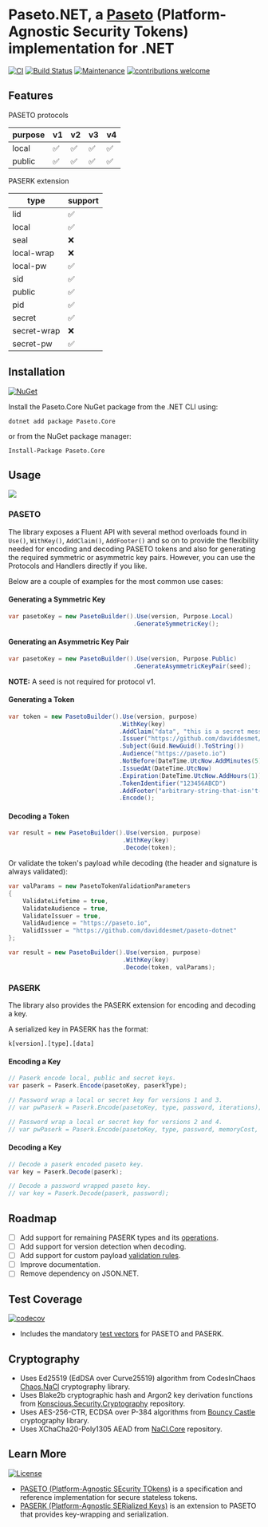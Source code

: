 # Paseto.NET, a [Paseto](https://github.com/paragonie/paseto) (Platform-Agnostic Security Tokens) implementation for .NET

[![CI](https://github.com/daviddesmet/paseto-dotnet/workflows/CI/badge.svg?branch=master)](https://github.com/daviddesmet/paseto-dotnet/actions)
[![Build Status](https://travis-ci.org/idaviddesmet/paseto-dotnet.svg?branch=master)](https://travis-ci.org/idaviddesmet/paseto-dotnet)
[![Maintenance](https://img.shields.io/maintenance/yes/2022.svg)](https://github.com/daviddesmet/paseto-dotnet)
[![contributions welcome](https://img.shields.io/badge/contributions-welcome-brightgreen.svg?style=flat)](https://github.com/daviddesmet/paseto-dotnet/issues)

## Features

PASETO protocols

| purpose | v1 | v2 | v3 | v4 |
| -- | -- | -- | -- | -- |
| local | ✅ | ✅ | ✅ | ✅ |
| public | ✅ | ✅ | ✅ | ✅ |

PASERK extension

| type | support |
| -- | -- |
| lid | ✅ |
| local | ✅ |
| seal | ❌ |
| local-wrap | ❌ |
| local-pw | ✅ |
| sid | ✅ |
| public | ✅ |
| pid | ✅ |
| secret | ✅ |
| secret-wrap | ❌ |
| secret-pw | ✅ |

## Installation

[![NuGet](https://buildstats.info/nuget/Paseto.Core)](https://www.nuget.org/packages/Paseto.Core/)

Install the Paseto.Core NuGet package from the .NET CLI using:
```
dotnet add package Paseto.Core
```

or from the NuGet package manager:
```
Install-Package Paseto.Core
```

## Usage

[![](https://img.shields.io/nuget/dt/Paseto.Core.svg)](https://www.nuget.org/packages/Paseto.Core/)

### PASETO

The library exposes a Fluent API with several method overloads found in `Use()`, `WithKey()`, `AddClaim()`, `AddFooter()` and so on to provide the flexibility needed for encoding and decoding PASETO tokens and also for generating the required symmetric or asymmetric key pairs. However, you can use the Protocols and Handlers directly if you like.

Below are a couple of examples for the most common use cases:

#### Generating a Symmetric Key

```csharp
var pasetoKey = new PasetoBuilder().Use(version, Purpose.Local)
                                   .GenerateSymmetricKey();
```

#### Generating an Asymmetric Key Pair

```csharp
var pasetoKey = new PasetoBuilder().Use(version, Purpose.Public)
                                   .GenerateAsymmetricKeyPair(seed);
```

**NOTE:** A seed is not required for protocol v1.

#### Generating a Token

```csharp
var token = new PasetoBuilder().Use(version, purpose)
                               .WithKey(key)
                               .AddClaim("data", "this is a secret message")
                               .Issuer("https://github.com/daviddesmet/paseto-dotnet")
                               .Subject(Guid.NewGuid().ToString())
                               .Audience("https://paseto.io")
                               .NotBefore(DateTime.UtcNow.AddMinutes(5))
                               .IssuedAt(DateTime.UtcNow)
                               .Expiration(DateTime.UtcNow.AddHours(1))
                               .TokenIdentifier("123456ABCD")
                               .AddFooter("arbitrary-string-that-isn't-json")
                               .Encode();
```

#### Decoding a Token

```csharp
var result = new PasetoBuilder().Use(version, purpose)
                                .WithKey(key)
                                .Decode(token);
```

Or validate the token's payload while decoding (the header and signature is always validated):

```csharp
var valParams = new PasetoTokenValidationParameters
{
    ValidateLifetime = true,
    ValidateAudience = true,
    ValidateIssuer = true,
    ValidAudience = "https://paseto.io",
    ValidIssuer = "https://github.com/daviddesmet/paseto-dotnet"
};

var result = new PasetoBuilder().Use(version, purpose)
                                .WithKey(key)
                                .Decode(token, valParams);
```

### PASERK

The library also provides the PASERK extension for encoding and decoding a key.

A serialized key in PASERK has the format:

```
k[version].[type].[data]
```

#### Encoding a Key

```csharp
// Paserk encode local, public and secret keys.
var paserk = Paserk.Encode(pasetoKey, paserkType);

// Password wrap a local or secret key for versions 1 and 3.
// var pwPaserk = Paserk.Encode(pasetoKey, type, password, iterations);

// Password wrap a local or secret key for versions 2 and 4.
// var pwPaserk = Paserk.Encode(pasetoKey, type, password, memoryCost, iterations, parallelism);
```

#### Decoding a Key

```csharp
// Decode a paserk encoded paseto key.
var key = Paserk.Decode(paserk);

// Decode a password wrapped paseto key.
// var key = Paserk.Decode(paserk, password);
```

## Roadmap

- [ ] Add support for remaining PASERK types and its [operations](https://github.com/paseto-standard/paserk/blob/master/operations).
- [ ] Add support for version detection when decoding.
- [ ] Add support for custom payload [validation rules](https://github.com/paseto-standard/paseto-spec/blob/master/docs/02-Implementation-Guide/02-Validators.md).
- [ ] Improve documentation.
- [ ] Remove dependency on JSON.NET.

## Test Coverage

[![codecov](https://codecov.io/gh/daviddesmet/paseto-dotnet/branch/master/graph/badge.svg?token=O9QHck0xb9)](https://codecov.io/gh/daviddesmet/paseto-dotnet)

- Includes the mandatory [test vectors](https://github.com/paseto-standard/test-vectors) for PASETO and PASERK.

## Cryptography

* Uses Ed25519 (EdDSA over Curve25519) algorithm from CodesInChaos [Chaos.NaCl](https://github.com/CodesInChaos/Chaos.NaCl) cryptography library.
* Uses Blake2b cryptographic hash and Argon2 key derivation functions from [Konscious.Security.Cryptography](https://github.com/kmaragon/Konscious.Security.Cryptography) repository.
* Uses AES-256-CTR, ECDSA over P-384 algorithms from [Bouncy Castle](https://github.com/novotnyllc/bc-csharp) cryptography library.
* Uses XChaCha20-Poly1305 AEAD from [NaCl.Core](https://github.com/daviddesmet/NaCl.Core) repository.

## Learn More

[![License](https://img.shields.io/github/license/daviddesmet/paseto-dotnet.svg)](https://github.com/daviddesmet/paseto-dotnet/blob/master/LICENSE)

* [PASETO (Platform-Agnostic SEcurity TOkens)](https://github.com/paseto-standard/paseto-spec) is a specification and reference implementation for secure stateless tokens.
* [PASERK (Platform-Agnostic SERialized Keys)](https://github.com/paseto-standard/paserk) is an extension to PASETO that provides key-wrapping and serialization.
